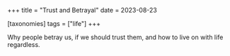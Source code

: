 +++
title = "Trust and Betrayal"
date = 2023-08-23

[taxonomies]
tags = ["life"]
+++

Why people betray us, if we should trust them, and how to live on with life regardless.

<!-- more -->


